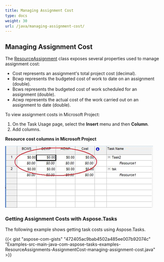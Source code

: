 ```yaml
---
title: Managing Assignment Cost
type: docs
weight: 30
url: /java/managing-assignment-cost/
---
```


## **Managing Assignment Cost**
The [ResourceAssignment](https://apireference.aspose.com/tasks/java/com.aspose.tasks/ResourceAssignment) class exposes several properties used to manage assignment cost:

- Cost represents an assignment's total project cost (decimal).
- Bcwp represents the budgeted cost of work to date on an assignment (double).
- Bcws represents the budgeted cost of work scheduled for an assignment (double).
- Acwp represents the actual cost of the work carried out on an assignment to date (double).

To view assignment costs in Microsoft Project:

1. On the Task Usage page, select the **Insert** menu and then **Column**.
2. Add columns.

**Resource cost columns in Microsoft Project** 

![todo:image_alt_text](managing-assignment-cost_1.png)
### **Getting Assignment Costs with Aspose.Tasks**
The following example shows getting task costs using Aspose.Tasks.

{{< gist "aspose-com-gists" "472405ac9bab4502a485ee007b92074c" "Examples-src-main-java-com-aspose-tasks-examples-ResourceAssignments-AssignmentCost-managing-assignment-cost.java" >}}
